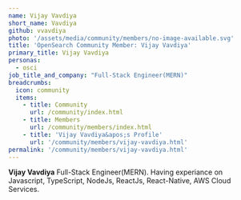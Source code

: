 ```yaml
---
name: Vijay Vavdiya
short_name: Vavdiya
github: vvavdiya
photo: '/assets/media/community/members/no-image-available.svg'
title: 'OpenSearch Community Member: Vijay Vavdiya'
primary_title: Vijay Vavdiya
personas:
  - osci
job_title_and_company: "Full-Stack Engineer(MERN)"
breadcrumbs:
  icon: community
  items:
    - title: Community
      url: /community/index.html
    - title: Members
      url: /community/members/index.html
    - title: 'Vijay Vavdiya&apos;s Profile'
      url: '/community/members/vijay-vavdiya.html'
permalink: '/community/members/vijay-vavdiya.html'
---
```


**Vijay Vavdiya**
Full-Stack Engineer(MERN). Having experiance on Javascript, TypeScript, NodeJs, ReactJs, React-Native, AWS Cloud Services.
